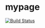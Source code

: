 # mypage
[![Build Status](https://travis-ci.org/perforb/perforb.com.svg?branch=master)](https://travis-ci.org/perforb/perforb.com)
